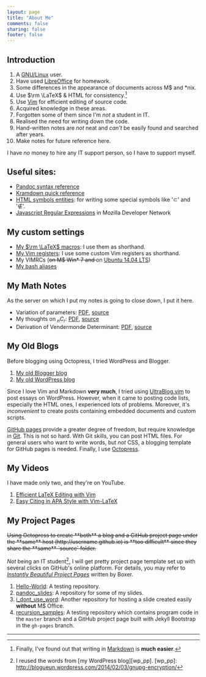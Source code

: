 ```yaml
---
layout: page
title: "About Me"
comments: false
sharing: false
footer: false
---
```


Introduction
---

1. A [GNU/Linux][GNU/Linux] user.
2. Have used [LibreOffice][LibreOffice] for homework.
3. Some differences in the appearance of documents across M\$ and
\*nix.
4. Use $\rm \LaTeX$ & HTML for consistency.[^markdown]
5. Use [Vim] for efficient editing of source code.
6. Acquired knowledge in these areas.
7. Forgotten some of them since I'm *not* a student in IT.
8. Realised the need for writing down the code.
9. Hand-written notes are *not* neat and *can't* be easily found and
searched after years.
10. Make notes for future reference here.

I have *no* money to hire any IT support person, so I have to support
myself.

[^markdown]:
    Finally, I've found out that writing in [Markdown][Markdown] is
    **much easier**.

[GNU/Linux]: https://www.gnu.org/gnu/linux-and-gnu.en.html
[LibreOffice]: https://www.libreoffice.org/
[Vim]: http://www.vim.org/
[Markdown]: http://daringfireball.net/projects/markdown/

Useful sites:
---

- [Pandoc syntax reference][pandoc]
- [Kramdown quick reference][kramdown_quickref]
- [HTML symbols entities][html_symb]: for writing some special symbols
    like '&sub;' and '&notin;'.
- [Javascript Regular Expressions][js_regex] in Mozilla Developer
    Network

[pandoc]: http://johnmacfarlane.net/pandoc/README.html#toc
[kramdown_quickref]: http://kramdown.gettalong.org/quickref.html
[html_symb]: http://www.w3schools.com/charsets/ref_utf_math.asp
[js_regex]: http://goo.gl/2jLPH

My custom settings
---

- [My $\rm \LaTeX$ macros][mymacros]: I use them as shorthand.
- [My Vim registers][myvimreg]: I use some custom Vim registers as
    shorthand.
- My VIMRCs (<del>on M\$ Win\* 7 and </del>on
    [Ubuntu 14.04 LTS][vimrc_ub])
- [My bash aliases][myalias]

[mymacros]: /about/mymacros.html
[myvimreg]: /about/myvimreg.html
[vimrc_ub]: https://gist.github.com/VincentTam/2379ba75d6ad703a3786
[myalias]:  https://gist.github.com/VincentTam/31442af28f1509728469

My Math Notes
---

As the server on which I put my notes is going to close down, I put it
here.

- Variation of parameters: [PDF][ODE], [source][ODE_src]
- My thoughts on ${_nC_r}$: [PDF][ncr], [source][ncr_src]
- Derivation of Vendermonde Determinant: [PDF][vendermonde],
  [source][vendermonde_src]

[ODE]: /downloads/var_of_param.pdf
[ODE_src]: /about/ode_src.html
[ncr]: /downloads/diagram.pdf
[ncr_src]: /about/source-code-of-my-thoughts-on-ncr.html
[vendermonde]: /downloads/vendermonde_det.pdf
[vendermonde_src]: /about/src-of-ven-det.html

My Old Blogs
---

Before blogging using Octopress, I tried WordPress and Blogger.

1. [My old Blogger blog](http://blogue-un.blogspot.hk/)
2. [My old WordPress blog](http://blogueun.wordpress.com/)

Since I love Vim and Markdown **very much**, I tried using
[UltraBlog.vim][UB] to post essays on WordPress.  However, when it
came to posting code lists, especially the HTML ones, I experienced
lots of problems.  Moreover, it's *inconvenient* to create posts
containing embedded documents and custom scripts.

[GitHub pages][GitHub_pages] provide a greater degree of freedom, but
require knowledge in [Git][Git].  This is not so hard.  With Git
skills, you can post HTML files.  For general users who want to write
words, but *not* CSS, a blogging template for GitHub pages is needed.
Finally, I use [Octopress][Octopress].

[UB]: http://0x3f.org/blog/ultrablog-as-an-ultimate-vim-blogging-plugin/
[GitHub_pages]: https://pages.github.com/
[Git]: http://git-scm.com/
[Octopress]: http://octopress.org/

My Videos
---

I have made only two, and they're on YouTube.

1. [Efficient LaTeX Editing with Vim](http://youtu.be/y67t-05nFD0)
2. [Easy Citing in APA Style with Vim-LaTeX](http://youtu.be/ly8BlePO4ws)

My Project Pages
---

<del>
Using Octopress to create **both** a blog and a GitHub project page
under the **same** host (http://username.github.io) is **too
difficult** since they share the **same** `source` folder.
</del>

*Not* being an IT student[^not_it_student], I will get pretty project
page template set up with several clicks on GitHub's online platform.
For details, you may refer to
[*Instantly Beautiful Project Pages*](https://github.com/blog/1081-instantly-beautiful-project-pages)
written by Boxer.

1. [Hello-World](http://vincenttam.github.io/Hello-World/): A testing
repository.
2. [pandoc_slides](http://vincenttam.github.io/pandoc_slides/): A
repository for some of my slides.
3. [i_dont_use_word](http://vincenttam.github.io/i_dont_use_word/):
Another repository for hosting a slide created easily **without** M$
Office.
4. [recursion_samples](http://vincenttam.github.io/recursion_samples):
A testing repository which contains program code in the `master`
branch and a GitHub project page built with Jekyll Bootstrap in the
`gh-pages` branch.

---
[^not_it_student]: I reused the words from [my WordPress blog][wp_pp].
[wp_pp]: http://blogueun.wordpress.com/2014/02/03/gnupg-encryption/
